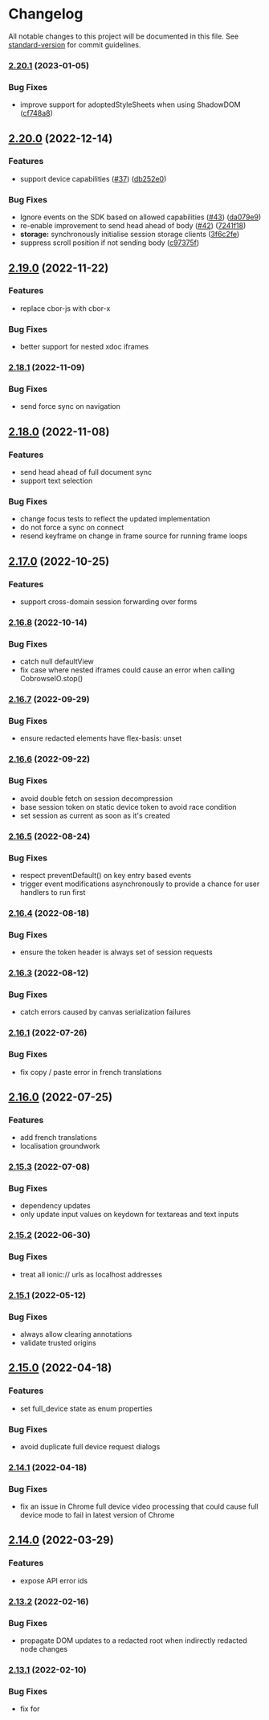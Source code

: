 # Changelog

All notable changes to this project will be documented in this file. See [standard-version](https://github.com/conventional-changelog/standard-version) for commit guidelines.

### [2.20.1](#) (2023-01-05)


### Bug Fixes

* improve support for adoptedStyleSheets when using ShadowDOM ([cf748a8](#))

## [2.20.0](#) (2022-12-14)


### Features

* support device capabilities ([#37](#)) ([db252e0](#))


### Bug Fixes

* Ignore events on the SDK based on allowed capabilities ([#43](#)) ([da079e9](#))
* re-enable improvement to send head ahead of body ([#42](#)) ([7241f18](#))
* **storage:** synchronously initialise session storage clients ([3f6c2fe](#))
* suppress scroll position if not sending body ([c97375f](#))

## [2.19.0](#) (2022-11-22)


### Features

* replace cbor-js with cbor-x


### Bug Fixes

* better support for nested xdoc iframes

### [2.18.1](#) (2022-11-09)


### Bug Fixes

* send force sync on navigation

## [2.18.0](#) (2022-11-08)


### Features

* send head ahead of full document sync
* support text selection


### Bug Fixes

* change focus tests to reflect the updated implementation
* do not force a sync on connect
* resend keyframe on change in frame source for running frame loops

## [2.17.0](#) (2022-10-25)


### Features

* support cross-domain session forwarding over forms

### [2.16.8](#) (2022-10-14)


### Bug Fixes

* catch null defaultView
* fix case where nested iframes could cause an error when calling CobrowseIO.stop()

### [2.16.7](#) (2022-09-29)


### Bug Fixes

* ensure redacted elements have flex-basis: unset

### [2.16.6](#) (2022-09-22)


### Bug Fixes

* avoid double fetch on session decompression
* base session token on static device token to avoid race condition
* set session as current as soon as it's created

### [2.16.5](#) (2022-08-24)


### Bug Fixes

* respect preventDefault() on key entry based events
* trigger event modifications asynchronously to provide a chance for user handlers to run first

### [2.16.4](#) (2022-08-18)


### Bug Fixes

* ensure the token header is always set of session requests

### [2.16.3](#) (2022-08-12)


### Bug Fixes

* catch errors caused by canvas serialization failures

### [2.16.1](#) (2022-07-26)


### Bug Fixes

* fix copy / paste error in french translations

## [2.16.0](#) (2022-07-25)


### Features

* add french translations
* localisation groundwork

### [2.15.3](#) (2022-07-08)


### Bug Fixes

* dependency updates
* only update input values on keydown for textareas and text inputs

### [2.15.2](#) (2022-06-30)


### Bug Fixes

* treat all ionic:// urls as localhost addresses

### [2.15.1](#) (2022-05-12)


### Bug Fixes

* always allow clearing annotations
* validate trusted origins

## [2.15.0](#) (2022-04-18)


### Features

* set full_device state as enum properties


### Bug Fixes

* avoid duplicate full device request dialogs

### [2.14.1](#) (2022-04-18)


### Bug Fixes

* fix an issue in Chrome full device video processing that could cause full device mode to fail in latest version of Chrome

## [2.14.0](#) (2022-03-29)


### Features

* expose API error ids

### [2.13.2](#) (2022-02-16)


### Bug Fixes

* propagate DOM updates to a redacted root when indirectly redacted node changes

### [2.13.1](#) (2022-02-10)


### Bug Fixes

* fix for <style> tags when used inside <svg> tags

## [2.13.0](#) (2022-02-02)


### Features

* fire loaded event the first time a session is fetched from the server


### Bug Fixes

* allow calls to update() with empty object
* ignore requests to update identical state

### [2.12.1](#) (2022-01-29)


### Bug Fixes

* fix crash caused by xdoc iframe redaction

## [2.12.0](#) (2022-01-25)


### Bug Fixes

* use cobrowse.io domain for api requests, fixes cross domain session iframe loading

### [2.11.4](#) (2021-12-08)


### Bug Fixes

* set redaction: undefined when not redacted
* treat unredacted nodes as being added


## [2.11.0](#) (2021-11-02)


### Features

* Adds initial support for cross domain cobrowsing


### Bug Fixes

* prevent notifications being processed multiple times after multiple stop/start cycles


## [2.10.0](#) (2021-08-16)


### Features

* added cbio_session_overlay class to laser and annotation UI


### Bug Fixes

* fixed localStorage check in order to fallback to in-memory or cookie based storage

### [2.9.2](#) (2021-07-13)


### Bug Fixes

* Fix an issue caused by dynamicly updating children of redacted elements

### [2.9.1](#) (2021-07-09)


### Bug Fixes

* Added NPM support. You can now load CobrowseIO via your module loader!

## [2.9.0](#) (2021-07-09)


### Features

* expose full device setter


### Bug Fixes

* use corejs 3.15
